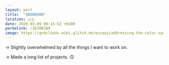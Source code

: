 ```yaml
---
layout: post
title:  "20200309"
location: 🇺🇸
date: 2020-03-09 00:15:52 +0100
permalink: /20200309
image: https://gndclouds-wiki.glitch.me/essays/addressing-the-color-space.html
---
```


→ Slightly overwhelmed by all the things I want to work on. 

→ Made a long list of projects. 🙃